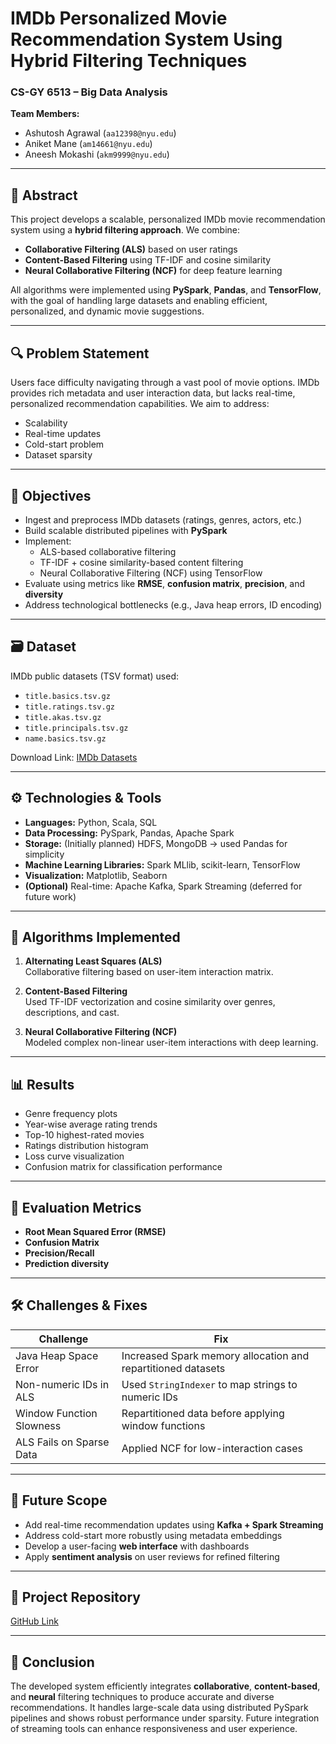 # IMDb Personalized Movie Recommendation System Using Hybrid Filtering Techniques

### CS-GY 6513 – Big Data Analysis  
**Team Members:**  
- Ashutosh Agrawal (`aa12398@nyu.edu`)
- Aniket Mane (`am14661@nyu.edu`)  
- Aneesh Mokashi (`akm9999@nyu.edu`)  

---

## 📌 Abstract
This project develops a scalable, personalized IMDb movie recommendation system using a **hybrid filtering approach**. We combine:
- **Collaborative Filtering (ALS)** based on user ratings
- **Content-Based Filtering** using TF-IDF and cosine similarity
- **Neural Collaborative Filtering (NCF)** for deep feature learning

All algorithms were implemented using **PySpark**, **Pandas**, and **TensorFlow**, with the goal of handling large datasets and enabling efficient, personalized, and dynamic movie suggestions.

---

## 🔍 Problem Statement
Users face difficulty navigating through a vast pool of movie options. IMDb provides rich metadata and user interaction data, but lacks real-time, personalized recommendation capabilities. We aim to address:
- Scalability
- Real-time updates
- Cold-start problem
- Dataset sparsity

---

## 🎯 Objectives
- Ingest and preprocess IMDb datasets (ratings, genres, actors, etc.)
- Build scalable distributed pipelines with **PySpark**
- Implement:
  - ALS-based collaborative filtering
  - TF-IDF + cosine similarity-based content filtering
  - Neural Collaborative Filtering (NCF) using TensorFlow
- Evaluate using metrics like **RMSE**, **confusion matrix**, **precision**, and **diversity**
- Address technological bottlenecks (e.g., Java heap errors, ID encoding)

---

## 🗃️ Dataset
IMDb public datasets (TSV format) used:
- `title.basics.tsv.gz`
- `title.ratings.tsv.gz`
- `title.akas.tsv.gz`
- `title.principals.tsv.gz`
- `name.basics.tsv.gz`

Download Link: [IMDb Datasets](https://datasets.imdbws.com/)

---

## ⚙️ Technologies & Tools
- **Languages:** Python, Scala, SQL
- **Data Processing:** PySpark, Pandas, Apache Spark
- **Storage:** (Initially planned) HDFS, MongoDB → used Pandas for simplicity
- **Machine Learning Libraries:** Spark MLlib, scikit-learn, TensorFlow
- **Visualization:** Matplotlib, Seaborn
- **(Optional)** Real-time: Apache Kafka, Spark Streaming (deferred for future work)

---

## 🧠 Algorithms Implemented
1. **Alternating Least Squares (ALS)**  
   Collaborative filtering based on user-item interaction matrix.

2. **Content-Based Filtering**  
   Used TF-IDF vectorization and cosine similarity over genres, descriptions, and cast.

3. **Neural Collaborative Filtering (NCF)**  
   Modeled complex non-linear user-item interactions with deep learning.

---

## 📊 Results
- Genre frequency plots
- Year-wise average rating trends
- Top-10 highest-rated movies
- Ratings distribution histogram
- Loss curve visualization
- Confusion matrix for classification performance

---

## 🧪 Evaluation Metrics
- **Root Mean Squared Error (RMSE)**
- **Confusion Matrix**
- **Precision/Recall**
- **Prediction diversity**

---

## 🛠️ Challenges & Fixes
| Challenge | Fix |
|----------|-----|
| Java Heap Space Error | Increased Spark memory allocation and repartitioned datasets |
| Non-numeric IDs in ALS | Used `StringIndexer` to map strings to numeric IDs |
| Window Function Slowness | Repartitioned data before applying window functions |
| ALS Fails on Sparse Data | Applied NCF for low-interaction cases |

---

## 🚀 Future Scope
- Add real-time recommendation updates using **Kafka + Spark Streaming**
- Address cold-start more robustly using metadata embeddings
- Develop a user-facing **web interface** with dashboards
- Apply **sentiment analysis** on user reviews for refined filtering

---

## 🔗 Project Repository
[GitHub Link](https://github.com/iamANIKETmane/BigDataProject)

---

## 🏁 Conclusion
The developed system efficiently integrates **collaborative**, **content-based**, and **neural** filtering techniques to produce accurate and diverse recommendations. It handles large-scale data using distributed PySpark pipelines and shows robust performance under sparsity. Future integration of streaming tools can enhance responsiveness and user experience.

